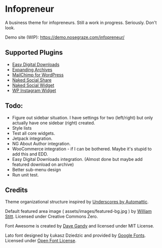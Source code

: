 # Infopreneur

A business theme for infopreneurs. Still a work in progress. Seriously. Don't look.

Demo site (WIP): https://demo.nosegraze.com/infopreneur/

## Supported Plugins

* [Easy Digital Downloads](https://wordpress.org/plugins/easy-digital-downloads/)
* [Expanding Archives](https://wordpress.org/plugins/expanding-archives/)
* [MailChimp for WordPress](https://wordpress.org/plugins/mailchimp-for-wp/)
* [Naked Social Share](https://wordpress.org/plugins/naked-social-share/)
* [Naked Social Widget](https://github.com/nosegraze/naked-social-widget)
* [WP Instagram Widget](https://wordpress.org/plugins/wp-instagram-widget/)

## Todo:

* Figure out sidebar situation. I have settings for two (left/right) but only actually have one sidebar (right) created.
* Style lists
* Test all core widgets.
* Jetpack integration.
* NG About Author integration.
* WooCommerce integration - if I can be bothered. Maybe it's stupid to add this and EDD.
* Easy Digital Downloads integration. (Almost done but maybe add featured download on archive)
* Better sub-menu design
* Run unit test.

## Credits

Theme organizational structure inspired by [Underscores by Automattic](https://github.com/Automattic/_s).

Default featured area image ( assets/images/featured-bg.jpg ) by [William Stitt](https://unsplash.com/@willpower). Licensed under Creative Commons Zero.

Font Awesome is created by [Dave Gandy](https://twitter.com/davegandy) and licensed under MIT License.

Lato font designed by Łukasz Dziedzic and provided by [Google Fonts](https://fonts.google.com/specimen/Lato). Licensed under [Open Font License](http://scripts.sil.org/cms/scripts/page.php?site_id=nrsi&id=OFL_web).